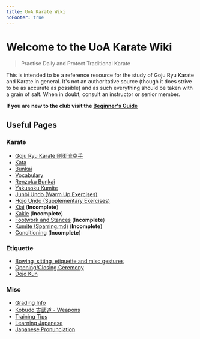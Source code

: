 ```yaml
---
title: UoA Karate Wiki
noFooter: true
---
```


# Welcome to the UoA Karate Wiki

> Practise Daily and Protect Traditional Karate

This is intended to be a reference resource for the study of Goju Ryu Karate and Karate in general. It's not an authoritative source (though it does strive to be as accurate as possible) and as such everything should be taken with a grain of salt. When in doubt, consult an instructor or senior member.

**If you are new to the club visit the [Beginner's Guide](/beginner-guide.md)**

## Useful Pages

### Karate

- [Goju Ryu Karate 剛柔流空手](/goju-ryu.md)
- [Kata](/kata/)
- [Bunkai](/bunkai.md)
- [Vocabulary](/vocabulary.md)
- [Renzoku Bunkai](/bunkai/renzoku-bunkai.md)
- [Yakusoku Kumite](/bunkai/yakusoku-kumite.md)
- [Junbi Undo (Warm Up Exercises)](/hojo-undo/)
- [Hojo Undo (Supplementary Exercises)](/hojo-undo/)
- [Kiai](/kiai) (**Incomplete**)
- [Kakie](/kakie.md) (**Incomplete**)
- [Footwork and Stances](/footwork-and-stances.md) (**Incomplete**)
- [Kumite (Sparring.md)](/) (**Incomplete**)
- [Conditioning](/conditioning) (**Incomplete**)

### Etiquette

- [Bowing, sitting, etiquette and misc gestures](/etiquette.md)
- [Opening/Closing Ceremony](/ceremonies.md)
- [Dojo Kun](/ceremonies/dojo-kun.md)

### Misc

- [Grading Info](/grading.md)
- [Kobudo 古武道 - Weapons](/kobudo.md)
- [Training Tips](/)
- [Learning Japanese](/japanese.md)
- [Japanese Pronunciation](/japanese.md)
